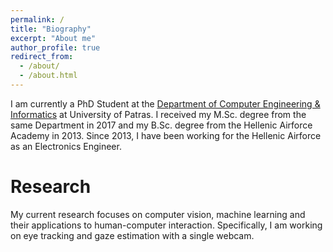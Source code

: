 ```yaml
---
permalink: /
title: "Biography"
excerpt: "About me"
author_profile: true
redirect_from: 
  - /about/
  - /about.html
---
```


I am currently a PhD Student at the [Department of Computer Engineering & Informatics](https://www.ceid.upatras.gr/en) at University of Patras. I received my M.Sc. degree from the same Department in 2017 and my B.Sc. degree from the Hellenic Airforce Academy in 2013. Since 2013, I have been working for the Hellenic Airforce as an Electronics Engineer.  

Research
======
My current research focuses on computer vision, machine learning and their applications to human-computer interaction. Specifically, I am working on eye tracking and gaze estimation with a single webcam. 
